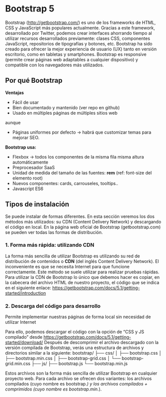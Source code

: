 ﻿# Bootstrap 5
Bootstrap (http://getbootstrap.com/) es uno de los frameworks de HTML, CSS y JavaScript más populares actualmente. Gracias a este framework, desarrollado por
Twitter, podemos crear interfaces ahorrando tiempo al utilizar recursos desarrollados previamente: clases CSS, componentes JavaScript, repositorios de
tipografías y botones, etc. Bootstrap ha sido creado para ofrecer la mejor experiencia de usuario (UX) tanto en versión escritorio, como en tabletas y smartphones.
Bootstrap es responsive (permite crear páginas web adaptables a cualquier dispositivo) y compatible con los navegadores más utilizados.

## Por qué Bootstrap
**Ventajas**

-   Fácil de usar
-   Bien documentado y mantenido (ver repo en github)
-   Usado en múltiples páginas de múltiples sitios web

aunque

-   Páginas uniformes por defecto -> habrá que customizar temas para mejorar SEO.

**Bootstrap usa:**

-   Flexbox -> todos los componentes de la misma fila misma altura automáticamente
-   Preprocesador SaaS
-   Unidad de medida del tamaño de las fuentes: **rem** (ref: font-size del elemento root)
-   Nuevos componentes: cards, carrouseles,  tooltips..
-   Javascript ES6

## Tipos de instalación
Se puede instalar de formas diferentes. En esta sección veremos los dos métodos más utilizados: su CDN (Content Delivery Network) y descargando el código en local. En la página web oficial de Bootstrap (getbootstrap.com) se pueden ver todas las formas de
distribución.
### 1. Forma más rápida: utilizando CDN
La forma más sencilla de utilizar Bootstrap es utilizando su red de distribución de contenidos o **CDN** (del inglés Content Delivery Network). El inconveniente es que se necesita Internet para que funcione correctamente. Este método se suele utilizar para realizar pruebas rápidas.
Para utilizar la CDN de Bootstrap lo único que debemos hacer es copiar, en la cabecera del archivo HTML de nuestro proyecto, el código que se indica en el siguiente enlace:
https://getbootstrap.com/docs/5.1/getting-started/introduction

### 2. Descarga del código para desarrollo
Permite implementar nuestras páginas de forma local sin
necesidad de utilizar Internet

Para ello, podemos descargar el código con la opción de “CSS y JS compilado” desde https://getbootstrap.com/docs/5.1/getting-started/download/
Después de descomprimir el archivo descargado con la versión compilada de Bootstrap, verás una estructura de archivos y directorios similar a la siguiente:
bootstrap/
├── css/
│ ├── bootstrap.css
│ ├── bootstrap.min.css
│ ├── bootstrap-grid.css
│ └── bootstrap-grid.min.css
├── js/
├── bootstrap.js
└── bootstrap.min.js

Estos archivos son la forma más sencilla de utilizar Bootstrap en cualquier proyecto web. Para cada archivo se ofrecen dos variantes: los archivos compilados (cuyo
nombre es bootstrap.*) y los archivos compilados + comprimidos (cuyo nombre es
bootstrap.min.*).
